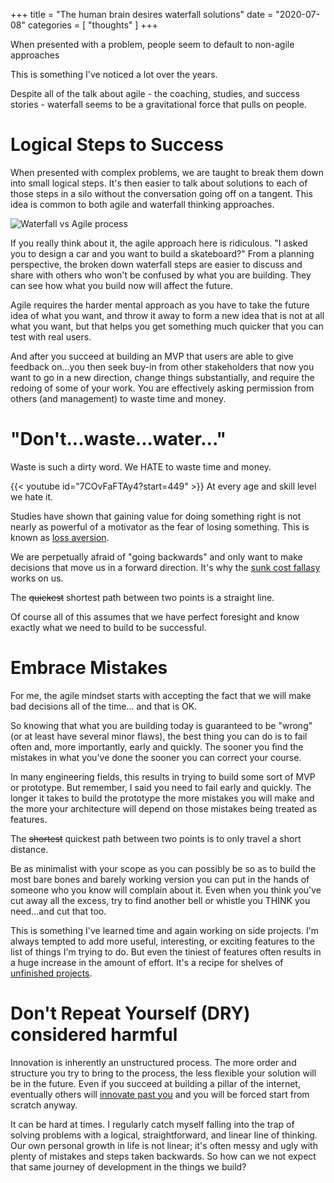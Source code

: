 +++
title = "The human brain desires waterfall solutions"
date = "2020-07-08"
categories = [ "thoughts" ]
+++

When presented with a problem, people seem to default to non-agile approaches
<!--more-->

This is something I've noticed a lot over the years.

Despite all of the talk about agile - the coaching, studies, and success stories - waterfall seems to be a gravitational force that pulls on people.

# Logical Steps to Success

When presented with complex problems, we are taught to break them down into small logical steps. It's then easier to talk about solutions to each of those steps in a silo without the conversation going off on a tangent. This idea is common to both agile and waterfall thinking approaches.

![Waterfall vs Agile process](/img/2020/waterfall_vs_agile.png)

If you really think about it, the agile approach here is ridiculous. "I asked you to design a car and you want to build a skateboard?"
From a planning perspective, the broken down waterfall steps are easier to discuss and share with others who won't be confused by what you are building. They can see how what you build now will affect the future.

Agile requires the harder mental approach as you have to take the future idea of what you want, and throw it away to form a new idea that is not at all what you want, but that helps you get something much quicker that you can test with real users.

And after you succeed at building an MVP that users are able to give feedback on...you then seek buy-in from other stakeholders that now you want to go in a new direction, change things substantially, and require the redoing of some of your work. You are effectively asking permission from others (and management) to waste time and money.

# "Don't...waste...water..."

Waste is such a dirty word. We HATE to waste time and money.

{{< youtube id="7COvFaFTAy4?start=449" >}}
At every age and skill level we hate it.

Studies have shown that gaining value for doing something right is not nearly as powerful of a motivator as the fear of losing something. This is known as [loss aversion](https://www.psychologytoday.com/us/blog/science-choice/201803/what-is-loss-aversion).

We are perpetually afraid of "going backwards" and only want to make decisions that move us in a forward direction. It's why the [sunk cost fallasy](https://en.wikipedia.org/wiki/Sunk_cost) works on us. 

The ~~quickest~~ shortest path between two points is a straight line.

Of course all of this assumes that we have perfect foresight and know exactly what we need to build to be successful.

# Embrace Mistakes

For me, the agile mindset starts with accepting the fact that we will make bad decisions all of the time... and that is OK.

So knowing that what you are building today is guaranteed to be "wrong" (or at least have several minor flaws), the best thing you can do is to fail often and, more importantly, early and quickly. The sooner you find the mistakes in what you've done the sooner you can correct your course.

In many engineering fields, this results in trying to build some sort of MVP or prototype. But remember, I said you need to fail early and quickly. The longer it takes to build the prototype the more mistakes you will make and the more your architecture will depend on those mistakes being treated as features.

The ~~shortest~~ quickest path between two points is to only travel a short distance.

Be as minimalist with your scope as you can possibly be so as to build the most bare bones and barely working version you can put in the hands of someone who you know will complain about it. Even when you think you've cut away all the excess, try to find another bell or whistle you THINK you need...and cut that too.

This is something I've learned time and again working on side projects. I'm always tempted to add more useful, interesting, or exciting features to the list of things I'm trying to do. But even the tiniest of features often results in a huge increase in the amount of effort. It's a recipe for shelves of [unfinished projects](/projects/thanos).

# Don't Repeat Yourself (DRY) considered harmful

Innovation is inherently an unstructured process. The more order and structure you try to bring to the process, the less flexible your solution will be in the future. Even if you succeed at building a pillar of the internet, eventually others will [innovate past you](https://www.howtogeek.com/333230/why-firefox-had-to-kill-your-favorite-extension/) and you will be forced start from scratch anyway. 

It can be hard at times. I regularly catch myself falling into the trap of solving problems with a logical, straightforward, and linear line of thinking. Our own personal growth in life is not linear; it's often messy and ugly with plenty of mistakes and steps taken backwards. So how can we not expect that same journey of development in the things we build?
